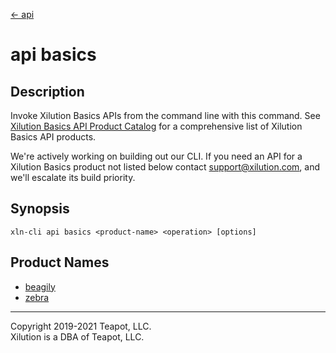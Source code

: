 [<- api](../index.md)

# api basics

## Description

Invoke Xilution Basics APIs from the command line with this command.
See [Xilution Basics API Product Catalog](https://docs.xilution.com/api/catalog/basics) for a comprehensive list of Xilution Basics API products.

We're actively working on building out our CLI.
If you need an API for a Xilution Basics product not listed below contact <support@xilution.com>, and we'll escalate its build priority.

## Synopsis

```
xln-cli api basics <product-name> <operation> [options]
```

## Product Names

- [beagily](beagily/index.md)
- [zebra](zebra/index.md)

---

Copyright 2019-2021 Teapot, LLC.  
Xilution is a DBA of Teapot, LLC.
